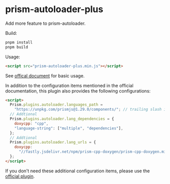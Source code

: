 # prism-autoloader-plus

Add more feature to prism-autoloader.

Build:

```sh
pnpm install
pnpm build
```

Usage:

```html
<script src="prism-autoloader-plus.min.js"></script>
```

See [offical document](https://prismjs.com/plugins/autoloader/) for basic usage.

In addition to the configuration items mentioned in the official documentation, this plugin also provides the following configurations:

```html
<script>
  Prism.plugins.autoloader.languages_path =
    "https://unpkg.com/prismjs@1.29.0/components/"; // trailing slash is required
  // Addtional
  Prism.plugins.autoloader.lang_dependencies = {
    doxycpp: "cpp",
    "language-string": ["multiple", "dependencies"],
  };
  // Addtional
  Prism.plugins.autoloader.lang_urls = {
    doxycpp:
      "//fastly.jsdelivr.net/npm/prism-cpp-doxygen/prism-cpp-doxygen.min.js",
  };
</script>
```

If you don't need these additional configuration items, please use the [official plugin](https://prismjs.com/plugins/autoloader/).
